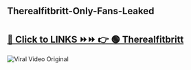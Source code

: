 
 ## Therealfitbritt-Only-Fans-Leaked

# <h2><a href="https://clipsfans.com/Therealfitbritt&ref=git">🔗 Click to LINKS ⏩⏩ 👉 🟢 Therealfitbritt </a></h2>

<a href="https://clipsfans.com/Therealfitbritt&ref=git" rel="nofollow" data-target="animated-image.originalLink"><img src="https://i.ibb.co.com/xMMVF88/686577567.gif" alt="Viral Video Original" style="max-width: 100%; display: inline-block;" data-target="animated-image.originalImage"></a>
